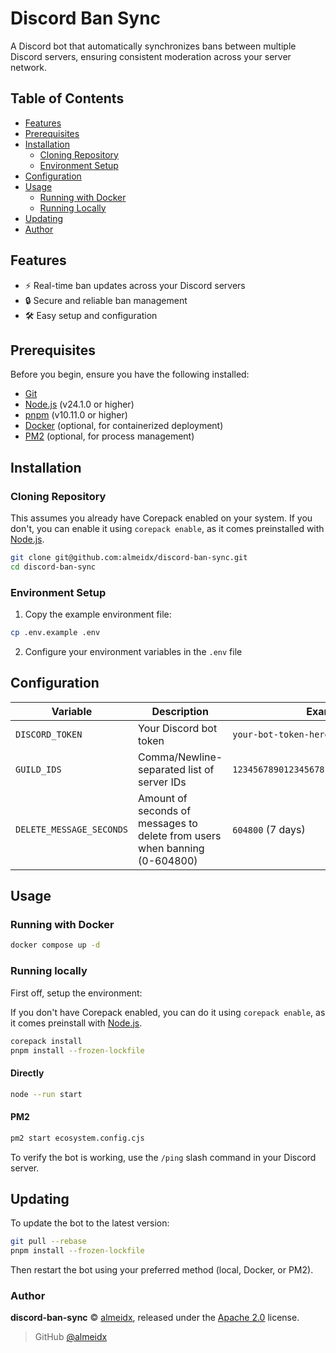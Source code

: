# Discord Ban Sync

A Discord bot that automatically synchronizes bans between multiple Discord servers, ensuring consistent moderation across your server network.

## Table of Contents

- [Features](#features)
- [Prerequisites](#prerequisites)
- [Installation](#installation)
  - [Cloning Repository](#cloning-repository)
  - [Environment Setup](#environment-setup)
- [Configuration](#configuration)
- [Usage](#usage)
  - [Running with Docker](#running-with-docker)
  - [Running Locally](#running-locally)
- [Updating](#updating)
- [Author](#author)

## Features

- ⚡ Real-time ban updates across your Discord servers
- 🔒 Secure and reliable ban management
- 🛠️ Easy setup and configuration

## Prerequisites

Before you begin, ensure you have the following installed:
- [Git]
- [Node.js] (v24.1.0 or higher)
- [pnpm] (v10.11.0 or higher)
- [Docker] (optional, for containerized deployment)
- [PM2] (optional, for process management)

## Installation

### Cloning Repository

This assumes you already have Corepack enabled on your system. If you don't, you can enable it using `corepack enable`,
as it comes preinstalled with [Node.js].

```bash
git clone git@github.com:almeidx/discord-ban-sync.git
cd discord-ban-sync
```

### Environment Setup

1. Copy the example environment file:
```bash
cp .env.example .env
```

2. Configure your environment variables in the `.env` file
## Configuration

| Variable                 | Description                                                                | Example                                 | Required |
|--------------------------|----------------------------------------------------------------------------|-----------------------------------------|----------|
| `DISCORD_TOKEN`          | Your Discord bot token                                                     | `your-bot-token-here`                   | Yes      |
| `GUILD_IDS`              | Comma/Newline-separated list of server IDs                                 | `123456789012345678,123456789012345678` | Yes      |
| `DELETE_MESSAGE_SECONDS` | Amount of seconds of messages to delete from users when banning (0-604800) | `604800` (7 days)                       | No       |

## Usage

### Running with Docker

```bash
docker compose up -d
```

### Running locally

First off, setup the environment:

If you don't have Corepack enabled, you can do it using `corepack enable`, as it comes preinstall with [Node.js].

```bash
corepack install
pnpm install --frozen-lockfile
```

#### Directly

```bash
node --run start
```

#### PM2

```bash
pm2 start ecosystem.config.cjs
```

To verify the bot is working, use the `/ping` slash command in your Discord server.

## Updating

To update the bot to the latest version:

```bash
git pull --rebase
pnpm install --frozen-lockfile
```

Then restart the bot using your preferred method (local, Docker, or PM2).

### Author

**discord-ban-sync** © [almeidx], released under the [Apache 2.0] license.

> GitHub [@almeidx]

[git]: https://git-scm.com/
[node.js]: https://nodejs.org
[pnpm]: https://pnpm.io/
[docker]: https://www.docker.com/
[pm2]: https://pm2.keymetrics.io/
[apache 2.0]: https://github.com/almeidx/discord-ban-sync/blob/main/LICENSE
[almeidx]: https://almeidx.dev
[@almeidx]: https://github.com/almeidx
[running the bot locally]: #running-the-bot-locally
